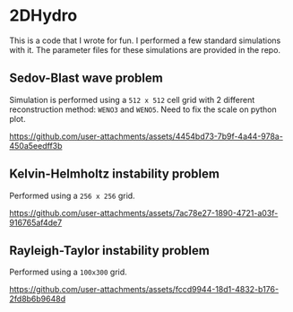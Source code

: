 # 2DHydro
This is a code that I wrote for fun. I performed a few standard simulations with it.
The parameter files for these simulations are provided in the repo.

## Sedov-Blast wave problem
Simulation is performed using a `512 x 512` cell grid with 2 different reconstruction method: `WENO3` and `WENO5`. Need to fix the scale on python plot.

https://github.com/user-attachments/assets/4454bd73-7b9f-4a44-978a-450a5eedff3b

## Kelvin-Helmholtz instability problem
Performed using a `256 x 256` grid.

https://github.com/user-attachments/assets/7ac78e27-1890-4721-a03f-916765af4de7

## Rayleigh-Taylor instability problem
Performed using a `100x300` grid.

https://github.com/user-attachments/assets/fccd9944-18d1-4832-b176-2fd8b6b9648d

